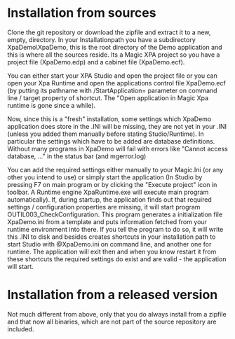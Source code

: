 # Installation from sources
Clone the git repository or download the zipfile and extract it to a new, empty, directory.  In your Installationpath you have a subdirectory XpaDemo\XpaDemo, this is the root directory of the Demo application and this is where all the sources reside. Its a Magic XPA project so you have a project file (XpaDemo.edp) and a cabinet file (XpaDemo.ecf).  

You can either start your XPA Studio and open the project file or you can open your Xpa Runtime and open the applications control file XpaDemo.ecf (by putting its pathname with /StartApplication= parameter on command line / target property of shortcut. The "Open application in Magic Xpa runtime is gone since a while).  

Now, since this is a "fresh" installation, some settings which XpaDemo application does store in the .INI will be missing, they are not yet in your .INI (unless you added them manually before stating Studio/Runtime). In particular the settings which have to be added are database definitions. Without many programs in XpaDemo will fail with errors like "Cannot access database, ..." in the status bar (and mgerror.log)  

You can add the required settings either manually to your Magic.Ini (or any other you intend to use) or simply start the application (In Studio by pressing F7 on main program or by clicking the "Execute project" icon in toolbar. A Runtime engine XpaRuntime.exe will execute main program automatically). If, during startup, the application finds out that required settings / configuration properties are missing, it will start program OUTIL003_CheckConfiguration. This program generates a initialization
file XpaDemo.ini from a template and puts information fetched from your runtime environment into there. If you tell the program to do so, it will write this .INI to disk and besides creates shortcuts in your installation path to start Studio with @XpaDemo.ini on command line, and another one for runtime. The application will exit then and when you know restart it from these
shortcuts the required settings do exist and are valid - the application will start.  

# Installation from a released version
Not much different from above, only that you do always install from a zipfile and that now all binaries, which are not part of the source repository are included.

